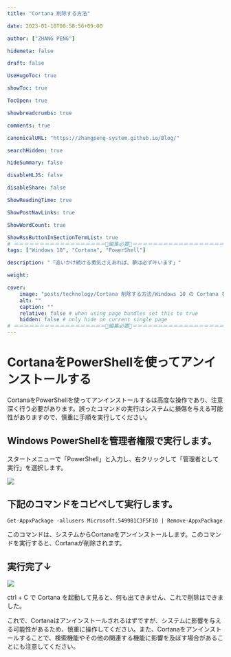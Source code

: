 ```yaml
---
title: "Cortana 削除する方法"

date: 2023-01-18T00:58:56+09:00

author: ["ZHANG PENG"]

hidemeta: false

draft: false

UseHugoToc: true

showToc: true

TocOpen: true

showbreadcrumbs: true

comments: true

canonicalURL: "https://zhangpeng-system.github.io/Blog/"

searchHidden: true

hideSummary: false

disableHLJS: false

disableShare: false

ShowReadingTime: true

ShowPostNavLinks: true

ShowWordCount: true

ShowRssButtonInSectionTermList: true
# ＝＝＝＝＝＝＝＝＝＝＝＝＝＝＝＝＝＝🔽編集必要🔽＝＝＝＝＝＝＝＝＝＝＝＝＝＝＝＝＝＝
tags: ["Windows 10", "Cortana", "PowerShell"]

description: "「追いかけ続ける勇気さえあれば、夢は必ず叶います」"

weight:

cover:
    image: "posts/technology/Cortana 削除する方法/Windows 10 の Cortana をアンインストールする（削除）方法.001.png.001.jpeg"
    alt: ""
    caption: ""
    relative: false # when using page bundles set this to true
    hidden: false # only hide on current single page
# ＝＝＝＝＝＝＝＝＝＝＝＝＝＝＝＝＝＝🔼編集必要🔼＝＝＝＝＝＝＝＝＝＝＝＝＝＝＝＝＝＝
---
```

# CortanaをPowerShellを使ってアンインストールする

CortanaをPowerShellを使ってアンインストールするは高度な操作であり、注意深く行う必要があります。誤ったコマンドの実行はシステムに損傷を与える可能性がありますので、慎重に手順を実行してください。

## Windows PowerShellを管理者権限で実行します。

スタートメニューで「PowerShell」と入力し、右クリックして「管理者として実行」を選択します。

![](https://storage.googleapis.com/zenn-user-upload/9c59532fb185-20230114.png)

## 下記のコマンドをコピペして実行します。

```shell
Get-AppxPackage -allusers Microsoft.549981C3F5F10 | Remove-AppxPackage
```

このコマンドは、システムからCortanaをアンインストールします。このコマンドを実行すると、Cortanaが削除されます。

## 実行完了↓

![](https://storage.googleapis.com/zenn-user-upload/8610ee2d8db2-20230114.png)

ctrl + C で Cortana を起動して見ると、何も出てきません、これで削除はできました。

これで、Cortanaはアンインストールされるはずですが、システムに影響を与える可能性があるため、慎重に操作してください。また、Cortanaをアンインストールすることで、検索機能やその他の関連する機能に影響を及ぼす場合があることにも注意してください。
